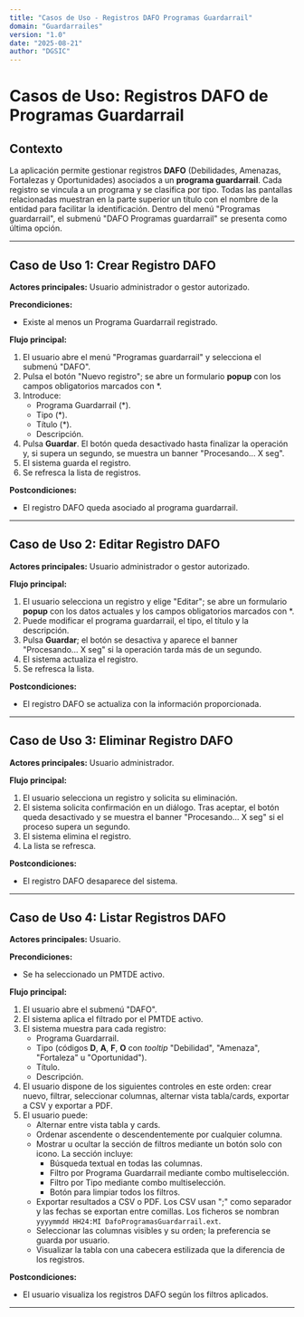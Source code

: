 ```yaml
---
title: "Casos de Uso - Registros DAFO Programas Guardarrail"
domain: "Guardarrailes"
version: "1.0"
date: "2025-08-21"
author: "DGSIC"
---
```


# Casos de Uso: Registros DAFO de Programas Guardarrail

## Contexto
La aplicación permite gestionar registros **DAFO** (Debilidades, Amenazas, Fortalezas y Oportunidades) asociados a un **programa guardarrail**. Cada registro se vincula a un programa y se clasifica por tipo. Todas las pantallas relacionadas muestran en la parte superior un título con el nombre de la entidad para facilitar la identificación. Dentro del menú "Programas guardarrail", el submenú "DAFO Programas guardarrail" se presenta como última opción.

---

## Caso de Uso 1: Crear Registro DAFO
**Actores principales:** Usuario administrador o gestor autorizado.

**Precondiciones:**
- Existe al menos un Programa Guardarrail registrado.

**Flujo principal:**
1. El usuario abre el menú "Programas guardarrail" y selecciona el submenú "DAFO".
2. Pulsa el botón "Nuevo registro"; se abre un formulario **popup** con los campos obligatorios marcados con *.
3. Introduce:
   - Programa Guardarrail (*).
   - Tipo (*).
   - Título (*).
   - Descripción.
4. Pulsa **Guardar**. El botón queda desactivado hasta finalizar la operación y, si supera un segundo, se muestra un banner "Procesando... X seg".
5. El sistema guarda el registro.
6. Se refresca la lista de registros.

**Postcondiciones:**
- El registro DAFO queda asociado al programa guardarrail.

---

## Caso de Uso 2: Editar Registro DAFO
**Actores principales:** Usuario administrador o gestor autorizado.

**Flujo principal:**
1. El usuario selecciona un registro y elige "Editar"; se abre un formulario **popup** con los datos actuales y los campos obligatorios marcados con *.
2. Puede modificar el programa guardarrail, el tipo, el título y la descripción.
3. Pulsa **Guardar**; el botón se desactiva y aparece el banner "Procesando... X seg" si la operación tarda más de un segundo.
4. El sistema actualiza el registro.
5. Se refresca la lista.

**Postcondiciones:**
- El registro DAFO se actualiza con la información proporcionada.

---

## Caso de Uso 3: Eliminar Registro DAFO
**Actores principales:** Usuario administrador.

**Flujo principal:**
1. El usuario selecciona un registro y solicita su eliminación.
2. El sistema solicita confirmación en un diálogo. Tras aceptar, el botón queda desactivado y se muestra el banner "Procesando... X seg" si el proceso supera un segundo.
3. El sistema elimina el registro.
4. La lista se refresca.

**Postcondiciones:**
- El registro DAFO desaparece del sistema.

---

## Caso de Uso 4: Listar Registros DAFO
**Actores principales:** Usuario.

**Precondiciones:**
- Se ha seleccionado un PMTDE activo.

**Flujo principal:**
1. El usuario abre el submenú "DAFO".
2. El sistema aplica el filtrado por el PMTDE activo.
3. El sistema muestra para cada registro:
   - Programa Guardarrail.
   - Tipo (códigos **D**, **A**, **F**, **O** con *tooltip* "Debilidad", "Amenaza", "Fortaleza" u "Oportunidad").
   - Título.
   - Descripción.
4. El usuario dispone de los siguientes controles en este orden: crear nuevo, filtrar, seleccionar columnas, alternar vista tabla/cards, exportar a CSV y exportar a PDF.
5. El usuario puede:
   - Alternar entre vista tabla y cards.
   - Ordenar ascendente o descendentemente por cualquier columna.
   - Mostrar u ocultar la sección de filtros mediante un botón solo con icono. La sección incluye:
     - Búsqueda textual en todas las columnas.
     - Filtro por Programa Guardarrail mediante combo multiselección.
     - Filtro por Tipo mediante combo multiselección.
     - Botón para limpiar todos los filtros.
   - Exportar resultados a CSV o PDF. Los CSV usan ";" como separador y las fechas se exportan entre comillas. Los ficheros se nombran `yyyymmdd HH24:MI DafoProgramasGuardarrail.ext`.
   - Seleccionar las columnas visibles y su orden; la preferencia se guarda por usuario.
   - Visualizar la tabla con una cabecera estilizada que la diferencia de los registros.

**Postcondiciones:**
- El usuario visualiza los registros DAFO según los filtros aplicados.

---
